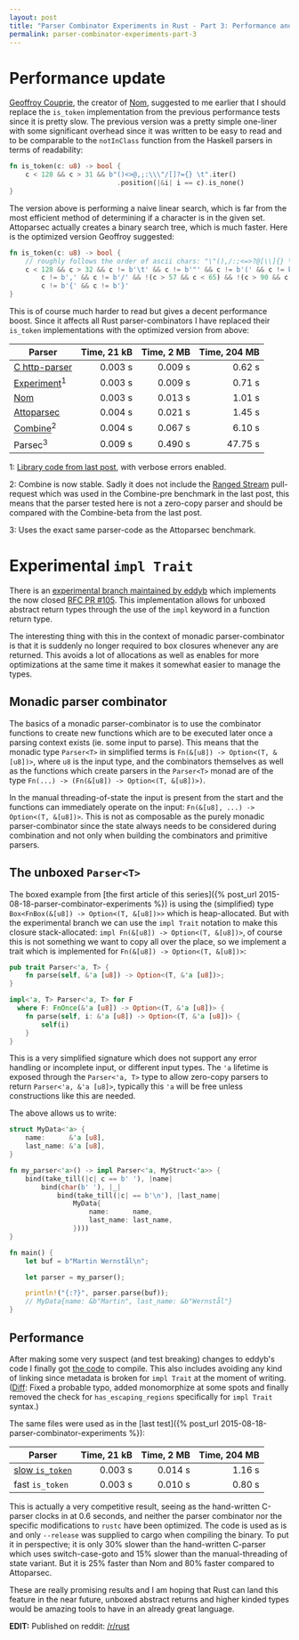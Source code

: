 ```yaml
---
layout: post
title: "Parser Combinator Experiments in Rust - Part 3: Performance and impl Trait"
permalink: parser-combinator-experiments-part-3
---
```


# Performance update

[Geoffroy Couprie](https://github.com/Geal), the creator of [Nom](https://github.com/Geal/nom),
suggested to me earlier that I should replace the ``is_token`` implementation from the previous
performance tests since it is pretty slow. The previous version was a pretty simple one-liner with
some significant overhead since it was written to be easy to read and to be comparable to the
``notInClass`` function from the Haskell parsers in terms of readability:

```rust
fn is_token(c: u8) -> bool {
    c < 128 && c > 31 && b"()<>@,;:\\\"/[]?={} \t".iter()
                           .position(|&i| i == c).is_none()
}
```

The version above is performing a naive linear search, which is far from the most efficient method
of determining if a character is in the given set. Attoparsec actually creates a binary search
tree, which is much faster. Here is the optimized version Geoffroy suggested:

```rust
fn is_token(c: u8) -> bool {
    // roughly follows the order of ascii chars: "\"(),/:;<=>?@[\\]{} \t"
    c < 128 && c > 32 && c != b'\t' && c != b'"' && c != b'(' && c != b')' &&
        c != b',' && c != b'/' && !(c > 57 && c < 65) && !(c > 90 && c < 94) &&
        c != b'{' && c != b'}'
}
```

This is of course much harder to read but gives a decent performance boost. Since it affects all
Rust parser-combinators I have replaced their ``is_token`` implementations with the optimized
version from above:

Parser                   | Time, 21 kB | Time, 2 MB | Time, 204 MB
-------------------------|------------:|-----------:|------------:
[C http-parser]          | 0.003 s     |    0.009 s |  0.62 s
[Experiment]<sup>1</sup> | 0.003 s     |    0.009 s |  0.71 s
[Nom]                    | 0.003 s     |    0.013 s |  1.01 s
[Attoparsec]             | 0.004 s     |    0.021 s |  1.45 s
[Combine]<sup>2</sup>    | 0.004 s     |    0.067 s |  6.10 s
Parsec<sup>3</sup>       | 0.009 s     |    0.490 s | 47.75 s

1: [Library code from last post](https://github.com/m4rw3r/rust_parser_experiments/tree/fifth),
   with verbose errors enabled.

2: Combine is now stable. Sadly it does not include the [Ranged Stream](https://github.com/Marwes/combine/pull/42)
   pull-request which was used in the Combine-pre benchmark in the last post, this means that the
   parser tested here is not a zero-copy parser and should be compared with the Combine-beta from
   the last post.

3: Uses the exact same parser-code as the Attoparsec benchmark.

# Experimental ``impl Trait``

There is an [experimental branch maintained by eddyb](https://github.com/eddyb/rust/commits/calendar-driven-development)
which implements the now closed [RFC PR #105](https://github.com/rust-lang/rfcs/pull/105). This
implementation allows for unboxed abstract return types through the use of the ``impl`` keyword
in a function return type.

The interesting thing with this in the context of monadic parser-combinator is that it is suddenly
no longer required to box closures whenever any are returned. This avoids a lot of allocations
as well as enables for more optimizations at the same time it makes it somewhat easier to manage
the types.

## Monadic parser combinator

The basics of a monadic parser-combinator is to use the combinator functions to create new
functions which are to be executed later once a parsing context exists (ie. some input to parse).
This means that the monadic type ``Parser<T>`` in simplified terms is ``Fn(&[u8]) -> Option<(T, &[u8])>``,
where ``u8`` is the input type, and the combinators themselves as well as the functions which create
parsers in the ``Parser<T>`` monad are of the type ``Fn(...) -> (Fn(&[u8]) -> Option<(T, &[u8])>)``.

In the manual threading-of-state the input is present from the start and the functions can
immediately operate on the input: ``Fn(&[u8], ...) -> Option<(T, &[u8])>``. This is not as
composable as the purely monadic parser-combinator since the state always needs to be considered
during combination and not only when building the combinators and primitive parsers.

## The unboxed ``Parser<T>``

The boxed example from [the first article of this series]({% post_url 2015-08-18-parser-combinator-experiments %})
is using the (simplified) type ``Box<FnBox(&[u8]) -> Option<(T, &[u8])>>`` which is heap-allocated.
But with the experimental branch we can use the ``impl Trait`` notation to make this closure
stack-allocated: ``impl Fn(&[u8]) -> Option<(T, &[u8])>``, of course this is not something we want
to copy all over the place, so we implement a trait which is implemented for ``Fn(&[u8]) -> Option<(T, &[u8])>``:

```rust
pub trait Parser<'a, T> {
    fn parse(self, &'a [u8]) -> Option<(T, &'a [u8])>;
}

impl<'a, T> Parser<'a, T> for F
  where F: FnOnce(&'a [u8]) -> Option<(T, &'a [u8])> {
    fn parse(self, i: &'a [u8]) -> Option<(T, &'a [u8])> {
        self(i)
    }
}
```

This is a very simplified signature which does not support any error handling or incomplete input,
or different input types. The ``'a`` lifetime is exposed through the ``Parser<'a, T>`` type to
allow zero-copy parsers to return ``Parser<'a, &'a [u8]>``, typically this ``'a`` will be free
unless constructions like this are needed.

The above allows us to write:

```rust
struct MyData<'a> {
    name:      &'a [u8],
    last_name: &'a [u8],
}

fn my_parser<'a>() -> impl Parser<'a, MyStruct<'a>> {
    bind(take_till(|c| c == b' '), |name|
        bind(char(b' '), |_|
            bind(take_till(|c| == b'\n'), |last_name|
                MyData{
                    name:      name,
                    last_name: last_name,
                })))
}

fn main() {
    let buf = b"Martin Wernstål\n";

    let parser = my_parser();

    println!("{:?}", parser.parse(buf));
    // MyData{name: &b"Martin", last_name: &b"Wernstål"}
}
```

## Performance

After making some very suspect (and test breaking) changes to eddyb's code I finally got
[the code](https://github.com/m4rw3r/rust_parser_experiments/tree/ebedd36f2f7e19171c65e38fdee3822d5daa4090)
to compile. This also includes avoiding any kind of linking since metadata is broken for
``impl Trait`` at the moment of writing. ([Diff](https://gist.github.com/m4rw3r/9128819a56db444ba402):
Fixed a probable typo, added monomorphize at some spots and finally removed the check for
``has_escaping_regions`` specifically for ``impl Trait`` syntax.)

The same files were used as in the [last test]({% post_url 2015-08-18-parser-combinator-experiments %}):

Parser               | Time, 21 kB | Time, 2 MB | Time, 204 MB
---------------------|------------:|-----------:|------------:
[slow ``is_token``]  | 0.003 s     | 0.014 s    | 1.16 s
fast ``is_token``    | 0.003 s     | 0.010 s    | 0.80 s

This is actually a very competitive result, seeing as the hand-written C-parser clocks in at 0.6
seconds, and neither the parser combinator nor the specific modifications to ``rustc`` have been
optimized. The code is used as is and only ``--release`` was supplied to cargo when compiling
the binary. To put it in perspective; it is only 30% slower than the hand-written C-parser which uses
switch-case-goto and 15% slower than the manual-threading of state variant. But it is  25% faster
than Nom and 80% faster compared to Attoparsec.

These are really promising results and I am hoping that Rust can land this feature in the near
future, unboxed abstract returns and higher kinded types would be amazing tools to have in an
already great language.

**EDIT:** Published on reddit: [/r/rust](https://www.reddit.com/r/rust/comments/3k0d0d/parser_combinator_experiments_part_3_performance/)

[C http-parser]: https://github.com/bos/attoparsec/blob/4f137347be02106765f6897059b88219c79bb86c/examples/rfc2616.c
[Attoparsec]: https://github.com/bos/attoparsec/blob/4f137347be02106765f6897059b88219c79bb86c/examples/RFC2616.hs
[Experiment]: https://gist.github.com/m4rw3r/cda66a9308ecb91f7147
[Combine]: https://gist.github.com/m4rw3r/4e82c4ee10deb1e141fc
[Nom]: https://gist.github.com/m4rw3r/54f7d80a3a5232c85d79
[slow ``is_token``]: https://github.com/m4rw3r/rust_parser_experiments/blob/ebedd36f2f7e19171c65e38fdee3822d5daa4090/src/main.rs#L208
